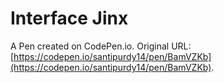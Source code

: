 # Interface Jinx

A Pen created on CodePen.io. Original URL: [https://codepen.io/santipurdy14/pen/BamVZKb](https://codepen.io/santipurdy14/pen/BamVZKb).


